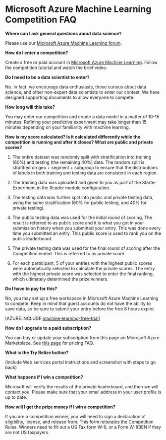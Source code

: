 <properties
	pageTitle="Machine Learning Competition FAQ | Microsoft Azure"
	description="Frequently asked questions about Microsoft Azure Machine Learning competitions."
	services="machine-learning"
	documentationCenter=""
	authors="charislove"
	manager="haining"
	editor="cgronlun"/>

<tags
	ms.service="machine-learning"
	ms.workload="data-services"
	ms.tgt_pltfrm="na"
	ms.devlang="na"
	ms.topic="article"
	ms.date="03/08/2016"
	ms.author="haining;chlovel;garye"/>

# Microsoft Azure Machine Learning Competition FAQ

**Where can I ask general questions about data science?**

Please use our [Microsoft Azure Machine Learning
forum](https://social.msdn.microsoft.com/forums/azure/home?forum=MachineLearning).

**How do I enter a competition?**

Create a free or paid account in [Microsoft Azure Machine
Learning](https://studio.azureml.net/?selectAccess=true&o=2%22%20\t%20%22_blank).
Follow the competition tutorial and watch the brief video.

**Do I need to be a data scientist to enter?**

No. In fact, we encourage data enthusiasts, those curious about data
science, and other non-expert data scientists to enter our contest. We
have designed supporting documents to allow everyone to compete.

**How long will this take?**

You may enter our competition and create a data model in a matter of
10-15 minutes. Refining your predictive experiment may take longer than
15 minutes depending on your familiarity with machine learning.

**How is my score calculated? Is it calculated differently while the
competition is running and after it closes? What are public and private
scores?**

1.  The entire dataset was randomly split with stratification into
training (60%) and testing (the remaining 40%) data. The random
split is stratified on geo + segment + subgroup to ensure that the
distributions of labels in both training and testing data are
consistent in each region.  

2.  The training data was uploaded and given to you as part of the
Starter Experiment in the Reader module configuration. 

3.  The testing data was further split into public and private testing
data, using the same stratification (60% for public testing, and
40% for private testing). 

4.  The public testing data was used for the initial round of scoring.
The result is referred to as public score and it is what you got
in your submission history when you submitted your entry. This was
done every time you submitted an entry. This public score is used
to rank you on the public leaderboard.  

5.  The private testing data was used for the final round of scoring
after the Competition ended. This is referred to as private
score.  

6.  For each participant, 5 of your entries with the highest public
scores were automatically selected to calculate the
private scores. The entry with the highest private score was
selected to enter the final ranking, which ultimately determined
the prize winners.  

**Do I have to pay for this?**

No, you may set up a free workspace in Microsoft Azure Machine Learning
to compete. Keep in mind that guest accounts do not have the ability to
save data, so be sure to submit your entry before the free 8 hours
expire.

[AZURE.INCLUDE [machine-learning-free-trial](../../includes/machine-learning-free-trial.md)]

**How do I upgrade to a paid subscription?**

You can buy or update your subscription from this page on Microsoft
Azure Marketplace. See [this
page](https://azure.microsoft.com/pricing/details/machine-learning/)
for pricing FAQ.

**What is the Try Belize button?**

(Include Web services portal instructions and screenshot with steps to
go back)

**What happens if I win a competition?**

Microsoft will verify the results of the private leaderboard, and then
we will contact you. Please make sure that your email address in your
user profile is up to date.

**How will I get the prize money if I win a competition?**

If you are a competition winner, you will need to sign a declaration of
eligibility, license, and release from. This form reiterates the
Competition Rules. Winners need to fill out a US Tax form W-9, or a Form
W-8BEN if they are not US taxpayers.
